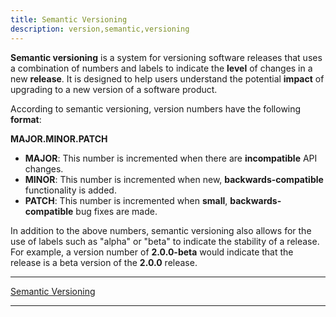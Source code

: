 ```yaml
---
title: Semantic Versioning
description: version,semantic,versioning
---
```

**Semantic versioning** is a system for versioning software releases that uses a combination of numbers and labels to indicate
the **level** of changes in a new **release**. It is designed to help users understand the potential **impact** of upgrading to
a new version of a software product.

According to semantic versioning, version numbers have the following **format**:

**MAJOR.MINOR.PATCH**

* **MAJOR**: This number is incremented when there are **incompatible** API changes.
* **MINOR**: This number is incremented when new, **backwards-compatible** functionality is added.
* **PATCH**: This number is incremented when **small**, **backwards-compatible** bug fixes are made.

In addition to the above numbers, semantic versioning also allows for the use of labels such as "alpha" or "beta"
to indicate the stability of a release. For example, a version number of **2.0.0-beta** would indicate that the release is
a beta version of the **2.0.0** release.

---

[Semantic Versioning](https://semver.org/spec/v2.0.0.html "Semantic Versioning")

---

